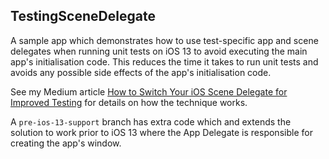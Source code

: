 ## TestingSceneDelegate

A sample app which demonstrates how to use test-specific app and scene delegates when running unit tests on iOS 13 to avoid executing the main app's initialisation code. This reduces the time it takes to run unit tests and avoids any possible side effects of the app's initialisation code. 

See my Medium article [How to Switch Your iOS Scene Delegate for Improved Testing](https://medium.com/@hacknicity/how-to-switch-your-ios-scene-delegate-for-improved-testing-9746279378c3) for details on how the technique works.

A `pre-ios-13-support` branch has extra code which and extends the solution to work prior to iOS 13 where the App Delegate is responsible for creating the app's window.
